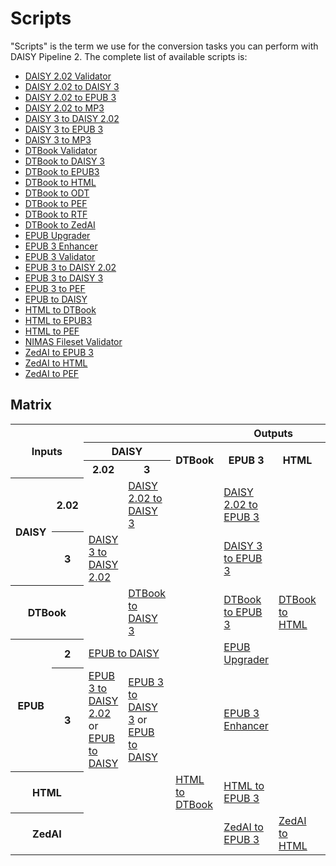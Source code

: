 # Scripts

"Scripts" is the term we use for the conversion tasks you can perform
with DAISY Pipeline 2. The complete list of available scripts is:

* [DAISY 2.02 Validator](http://daisy.github.io/pipeline/Get-Help/User-Guide/Scripts/daisy202-validator/)
* [DAISY 2.02 to DAISY 3](http://daisy.github.io/pipeline/Get-Help/User-Guide/Scripts/daisy202-to-daisy3/)
* [DAISY 2.02 to EPUB 3](http://daisy.github.io/pipeline/Get-Help/User-Guide/Scripts/daisy202-to-epub3/)
* [DAISY 2.02 to MP3](http://daisy.github.io/pipeline/Get-Help/User-Guide/Scripts/daisy202-to-mp3/)
* [DAISY 3 to DAISY 2.02](http://daisy.github.io/pipeline/Get-Help/User-Guide/Scripts/daisy3-to-daisy202/)
* [DAISY 3 to EPUB 3](http://daisy.github.io/pipeline/Get-Help/User-Guide/Scripts/daisy3-to-epub3/)
* [DAISY 3 to MP3](http://daisy.github.io/pipeline/Get-Help/User-Guide/Scripts/daisy3-to-mp3/)
* [DTBook Validator](http://daisy.github.io/pipeline/Get-Help/User-Guide/Scripts/dtbook-validator/)
* [DTBook to DAISY 3](http://daisy.github.io/pipeline/Get-Help/User-Guide/Scripts/dtbook-to-daisy3/)
* [DTBook to EPUB3](http://daisy.github.io/pipeline/Get-Help/User-Guide/Scripts/dtbook-to-epub3/)
* [DTBook to HTML](http://daisy.github.io/pipeline/Get-Help/User-Guide/Scripts/dtbook-to-html/)
* [DTBook to ODT](http://daisy.github.io/pipeline/Get-Help/User-Guide/Scripts/dtbook-to-odt/)
* [DTBook to PEF](http://daisy.github.io/pipeline/Get-Help/User-Guide/Scripts/dtbook-to-pef/)
* [DTBook to RTF](http://daisy.github.io/pipeline/Get-Help/User-Guide/Scripts/dtbook-to-rtf/)
* [DTBook to ZedAI](http://daisy.github.io/pipeline/Get-Help/User-Guide/Scripts/dtbook-to-zedai/)
* [EPUB Upgrader](http://daisy.github.io/pipeline/Get-Help/User-Guide/Scripts/epub2-to-epub3/)
* [EPUB 3 Enhancer](http://daisy.github.io/pipeline/Get-Help/User-Guide/Scripts/epub3-to-epub3/)
* [EPUB 3 Validator](http://daisy.github.io/pipeline/Get-Help/User-Guide/Scripts/epub3-validator/)
* [EPUB 3 to DAISY 2.02](http://daisy.github.io/pipeline/Get-Help/User-Guide/Scripts/epub3-to-daisy202/)
* [EPUB 3 to DAISY 3](http://daisy.github.io/pipeline/Get-Help/User-Guide/Scripts/epub3-to-daisy3/)
* [EPUB 3 to PEF](http://daisy.github.io/pipeline/Get-Help/User-Guide/Scripts/epub3-to-pef/)
* [EPUB to DAISY](http://daisy.github.io/pipeline/Get-Help/User-Guide/Scripts/epub-to-daisy/)
* [HTML to DTBook](http://daisy.github.io/pipeline/Get-Help/User-Guide/Scripts/html-to-dtbook/)
* [HTML to EPUB3](http://daisy.github.io/pipeline/Get-Help/User-Guide/Scripts/html-to-epub3/)
* [HTML to PEF](http://daisy.github.io/pipeline/Get-Help/User-Guide/Scripts/html-to-pef/)
* [NIMAS Fileset Validator](http://daisy.github.io/pipeline/Get-Help/User-Guide/Scripts/nimas-fileset-validator/)
* [ZedAI to EPUB 3](http://daisy.github.io/pipeline/Get-Help/User-Guide/Scripts/zedai-to-epub3/)
* [ZedAI to HTML](http://daisy.github.io/pipeline/Get-Help/User-Guide/Scripts/zedai-to-html/)
* [ZedAI to PEF](http://daisy.github.io/pipeline/Get-Help/User-Guide/Scripts/zedai-to-pef/)


## Matrix

<table id="scripts-matrix">
  <tr>
    <th colspan="2" rowspan="3">Inputs</th>
    <th colspan="8">Outputs</th>
  </tr>
  <tr>
    <th colspan="2">DAISY</th>
    <th rowspan="2">DTBook</th>
    <th rowspan="2">EPUB 3</th>
    <th rowspan="2">HTML</th>
    <th rowspan="2">ZedAI</th>
    <th rowspan="2">PEF</th>
    <th rowspan="2">RTF</th>
    <th rowspan="2">ODT</th>
  </tr>
  <tr>
    <th>2.02</th>
    <th>3</th>
  </tr>
  <tr>
    <th rowspan="2">DAISY</th>
    <th>2.02</th>
    <td></td>
    <td><a href="http://daisy.github.io/pipeline/Get-Help/User-Guide/Scripts/daisy202-to-daisy3">DAISY 2.02 to DAISY 3</a></td>
    <td></td>
    <td><a href="http://daisy.github.io/pipeline/Get-Help/User-Guide/Scripts/daisy202-to-epub3">DAISY 2.02 to EPUB 3</a></td>
    <td></td>
    <td></td>
    <td></td>
    <td></td>
    <td></td>
  </tr>
  <tr>
    <th>3</th>
    <td><a href="http://daisy.github.io/pipeline/Get-Help/User-Guide/Scripts/daisy3-to-daisy202">DAISY 3 to DAISY 2.02</a></td>
    <td></td>
    <td></td>
    <td><a href="http://daisy.github.io/pipeline/Get-Help/User-Guide/Scripts/daisy3-to-epub3">DAISY 3 to EPUB 3</a></td>
    <td></td>
    <td></td>
    <td></td>
    <td></td>
    <td></td>
  </tr>
  <tr>
    <th colspan="2">DTBook</th>
    <td></td>
    <td><a href="http://daisy.github.io/pipeline/Get-Help/User-Guide/Scripts/dtbook-to-daisy3">DTBook to DAISY 3</a></td>
    <td></td>
    <td><a href="http://daisy.github.io/pipeline/Get-Help/User-Guide/Scripts/dtbook-to-epub3">DTBook to EPUB 3</a></td>
    <td><a href="http://daisy.github.io/pipeline/Get-Help/User-Guide/Scripts/dtbook-to-html">DTBook to HTML</a></td>
    <td><a href="http://daisy.github.io/pipeline/Get-Help/User-Guide/Scripts/dtbook-to-zedai">DTBook to ZedAI</a></td>
    <td><a href="http://daisy.github.io/pipeline/Get-Help/User-Guide/Scripts/dtbook-to-pef">DTBook to PEF</a></td>
    <td><a href="http://daisy.github.io/pipeline/Get-Help/User-Guide/Scripts/dtbook-to-rtf">DTBook to RTF</a></td>
    <td><a href="http://daisy.github.io/pipeline/Get-Help/User-Guide/Scripts/dtbook-to-odt">DTBook to ODT</a></td>
  </tr>
  <tr>
    <th rowspan="2">EPUB</th>
    <th>2</th>
    <td colspan="2"><a href="http://daisy.github.io/pipeline/Get-Help/User-Guide/Scripts/epub-to-daisy">EPUB to DAISY</a></td>
    <td></td>
    <td><a href="http://daisy.github.io/pipeline/Get-Help/User-Guide/Scripts/epub2-to-epub3">EPUB Upgrader</a></td>
    <td></td>
    <td></td>
    <td></td>
    <td></td>
    <td></td>
  </tr>
  <tr>
    <th>3</th>
    <td><a href="http://daisy.github.io/pipeline/Get-Help/User-Guide/Scripts/epub3-to-daisy202">EPUB 3 to DAISY 2.02</a> or
        <a href="http://daisy.github.io/pipeline/Get-Help/User-Guide/Scripts/epub-to-daisy">EPUB to DAISY</a></td>
    <td><a href="http://daisy.github.io/pipeline/Get-Help/User-Guide/Scripts/epub3-to-daisy3">EPUB 3 to DAISY 3</a> or
        <a href="http://daisy.github.io/pipeline/Get-Help/User-Guide/Scripts/epub-to-daisy">EPUB to DAISY</a></td>
    <td></td>
    <td><a href="http://daisy.github.io/pipeline/Get-Help/User-Guide/Scripts/epub3-to-epub3">EPUB 3 Enhancer</a></td>
    <td></td>
    <td></td>
    <td><a href="http://daisy.github.io/pipeline/Get-Help/User-Guide/Scripts/epub3-to-pef">EPUB 3 to PEF</a></td>
    <td></td>
    <td></td>
  </tr>
  <tr>
    <th colspan="2">HTML</th>
    <td></td>
    <td></td>
    <td><a href="http://daisy.github.io/pipeline/Get-Help/User-Guide/Scripts/html-to-dtbook">HTML to DTBook</td>
    <td><a href="http://daisy.github.io/pipeline/Get-Help/User-Guide/Scripts/html-to-epub3">HTML to EPUB 3</a></td>
    <td></td>
    <td></td>
    <td><a href="http://daisy.github.io/pipeline/Get-Help/User-Guide/Scripts/html-to-pef">HTML to PEF</a></td>
    <td></td>
    <td></td>
  </tr>
  <tr>
    <th colspan="2">ZedAI</th>
    <td></td>
    <td></td>
    <td></td>
    <td><a href="http://daisy.github.io/pipeline/Get-Help/User-Guide/Scripts/zedai-to-epub3">ZedAI to EPUB 3</a></td>
    <td><a href="http://daisy.github.io/pipeline/Get-Help/User-Guide/Scripts/zedai-to-html">ZedAI to HTML</a></td>
    <td></td>
    <td><a href="http://daisy.github.io/pipeline/Get-Help/User-Guide/Scripts/zedai-to-pef">ZedAI to PEF</a></td>
    <td></td>
    <td></td>
  </tr>
</table>
